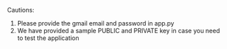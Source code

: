 Cautions:

1. Please provide the gmail email and password in app.py
2. We have provided a sample PUBLIC and PRIVATE key in case you need to test the application
